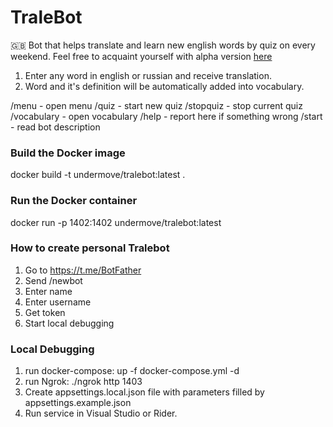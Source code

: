 # TraleBot
🇬🇧 Bot that helps translate and learn new english words by quiz on every weekend.
Feel free to acquaint yourself with alpha version [here](https://t.me/trale_bot)

1) Enter any word in english or russian and receive translation. 
2) Word and it's definition will be automatically added into vocabulary.

  /menu - open menu
  /quiz - start new quiz
  /stopquiz - stop current quiz
  /vocabulary - open vocabulary
  /help - report here if something wrong
  /start - read bot description

### Build the Docker image
docker build -t undermove/tralebot:latest .

### Run the Docker container
docker run -p 1402:1402 undermove/tralebot:latest

### How to create personal Tralebot
1) Go to https://t.me/BotFather
2) Send /newbot
3) Enter name
4) Enter username
5) Get token
6) Start local debugging

### Local Debugging
1) run docker-compose: up -f docker-compose.yml -d 
2) run Ngrok: ./ngrok http 1403
3) Create appsettings.local.json file with parameters filled by appsettings.example.json
4) Run service in Visual Studio or Rider.
